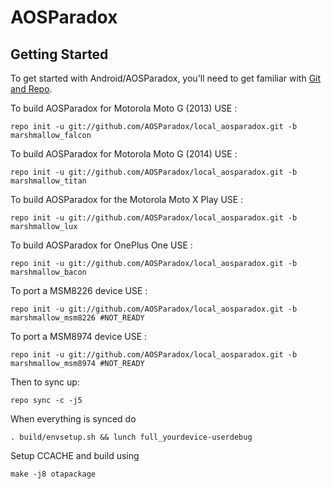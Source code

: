 AOSParadox
===========

Getting Started
---------------

To get started with Android/AOSParadox, you'll need to get
familiar with [Git and Repo](http://source.android.com/source/using-repo.html).

To build AOSParadox for Motorola Moto G (2013) USE :

    repo init -u git://github.com/AOSParadox/local_aosparadox.git -b marshmallow_falcon

To build AOSParadox for Motorola Moto G (2014) USE :

    repo init -u git://github.com/AOSParadox/local_aosparadox.git -b marshmallow_titan
    
To build AOSParadox for the Motorola Moto X Play USE :

    repo init -u git://github.com/AOSParadox/local_aosparadox.git -b marshmallow_lux

To build AOSParadox for OnePlus One USE :

    repo init -u git://github.com/AOSParadox/local_aosparadox.git -b marshmallow_bacon

To port a MSM8226 device USE :

    repo init -u git://github.com/AOSParadox/local_aosparadox.git -b marshmallow_msm8226 #NOT_READY

To port a MSM8974 device USE :

    repo init -u git://github.com/AOSParadox/local_aosparadox.git -b marshmallow_msm8974 #NOT_READY

Then to sync up:

    repo sync -c -j5

When everything is synced do
    
    . build/envsetup.sh && lunch full_yourdevice-userdebug

Setup CCACHE and build using
    
    make -j8 otapackage


